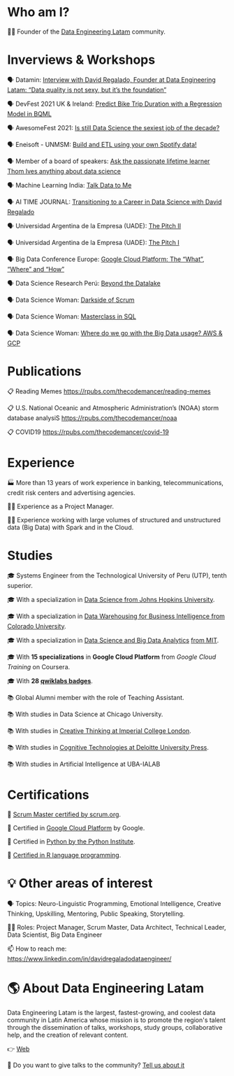# Who am I?

👨‍💼 Founder of the [Data Engineering Latam](https://www.linkedin.com/company/data-engineering-latam) community. 

# Inverviews & Workshops

🗣️ Datamin: [Interview with David Regalado, Founder at Data Engineering Latam: “Data quality is not sexy, but it’s the foundation”](https://medium.com/datamin/interview-with-david-regalado-founder-at-data-engineering-latam-data-quality-is-not-sexy-but-f26dcdddd446)

🗣️ DevFest 2021 UK & Ireland: [Predict Bike Trip Duration with a Regression Model in BQML](https://www.devfest-uki.com/)

🗣️ AwesomeFest 2021: [Is still Data Science the sexiest job of the decade?](https://youtu.be/3EmG6DTRztY?t=3389)

🗣️ Eneisoft - UNMSM: [Build and ETL using your own Spotify data!](https://www.facebook.com/watch/live/?ref=watch_permalink&v=561055481815025)

🗣️ Member of a board of speakers: [Ask the passionate lifetime learner Thom Ives anything about data science](https://www.youtube.com/watch?v=twiec2y1iLM)

🗣️ Machine Learning India: [Talk Data to Me](https://twitter.com/ml_india_/status/1415619719332122629)

🗣️ AI TIME JOURNAL: [Transitioning to a Career in Data Science with David Regalado](https://open.spotify.com/episode/5YZs0tcdm12ueztaoTLxwq)

🗣️ Universidad Argentina de la Empresa (UADE): [The Pitch II](https://www.linkedin.com/posts/davidregaladodataengineer_encantado-de-haber-participado-como-jurado-activity-6739528889883774976-fhsy)

🗣️ Universidad Argentina de la Empresa (UADE): [The Pitch I](https://www.linkedin.com/posts/davidregaladodataengineer_encantado-de-haber-participado-como-jurado-activity-6739904065934807040-HDRV)

🗣️ Big Data Conference Europe: [Google Cloud Platform: The “What”, “Where” and “How”](https://bigdataconference.eu/2020/Google-Cloud-Platform-First-Steps/)

🗣️ Data Science Research Perú: [Beyond the Datalake](https://www.linkedin.com/posts/davidregaladodataengineer_datascience-dataengineering-datawarehouse-activity-6836082792946814976-3ylI)

🗣️ Data Science Woman: [Darkside of Scrum](https://www.linkedin.com/posts/datasciencewomen_les-agradecemos-por-haber-asistido-a-nuestro-activity-6800571708295192576-b9sU)

🗣️ Data Science Woman: [Masterclass in SQL](https://www.linkedin.com/posts/davidregaladodataengineer_sql-dataanalysis-datascience-activity-6798642746786676736-6iSG)

🗣️ Data Science Woman: [Where do we go with the Big Data usage? AWS & GCP](https://www.linkedin.com/posts/davidregaladodataengineer_a-d%C3%B3nde-nos-dirigimos-con-el-uso-de-big-activity-6716483292369092608-0ugE)

# Publications

📋 Reading Memes https://rpubs.com/thecodemancer/reading-memes

📋 U.S. National Oceanic and Atmospheric Administration’s (NOAA) storm database analysiS https://rpubs.com/thecodemancer/noaa

📋 COVID19 https://rpubs.com/thecodemancer/covid-19

# Experience

🏭 More than 13 years of work experience in banking, telecommunications, credit risk centers and advertising agencies. 

👨‍💼 Experience as a Project Manager. 

👨‍💻 Experience working with large volumes of structured and unstructured data (Big Data) with Spark and in the Cloud.

# Studies

🎓 Systems Engineer from the Technological University of Peru (UTP), tenth superior. 

🎓 With a specialization in [Data Science from Johns Hopkins University](https://www.coursera.org/account/accomplishments/specialization/certificate/R2D673JP2BSM). 

🎓 With a specialization in [Data Warehousing for Business Intelligence from Colorado University](https://www.coursera.org/account/accomplishments/specialization/certificate/E229NTAP8NJA). 

🎓 With a specialization in [Data Science and Big Data Analytics](https://xpro.mit.edu/certificate/2ee4c0e8-b4d6-472f-a99f-bc10900e7716) [from MIT](https://xpro.mit.edu/certificate/2ee4c0e8-b4d6-472f-a99f-bc10900e7716). 

🎓 With **15 specializations** in **Google Cloud Platform** from *Google Cloud Training* on Coursera. 

🎓 With **28 [qwiklabs badges](https://www.qwiklabs.com/public_profiles/b69e273a-dc38-4ee2-b935-37ba4625d5ab)**. 

📚 Global Alumni member with the role of Teaching Assistant. 

📚 With studies in Data Science at Chicago University. 

📚 With studies in [Creative Thinking at Imperial College London](https://www.coursera.org/account/accomplishments/certificate/BML8R8LKSWUM). 

📚 With studies in [Cognitive Technologies at Deloitte University Press](https://deloitte.novoed.com/#!/courses/cognitive-technology/statements/546100).

📚 With studies in Artificial Intelligence at UBA-IALAB

# Certifications

🥇 [Scrum Master certified by scrum.org](https://www.scrum.org/user/414767). 

🥇 Certified in [Google Cloud Platform](https://googlecloudcertified.credential.net/profile/ecc33f2c174934aebe31ac418a63d723b063598d) by Google. 

🥇 Certified in [Python by the Python Institute](https://www.credly.com/badges/eee19e84-8296-423a-a007-ed2c5b4e0c1b). 

🥇 [Certified in R language programming](https://www.coursera.org/account/accomplishments/certificate/DTPPQEDVBA76). 

# 💡 Other areas of interest

🗣️ Topics: Neuro-Linguistic Programming, Emotional Intelligence, Creative Thinking, Upskilling, Mentoring, Public Speaking, Storytelling.

👨‍💻 Roles: Project Manager, Scrum Master, Data Architect, Technical Leader, Data Scientist, Big Data Engineer

📫 How to reach me: https://www.linkedin.com/in/davidregaladodataengineer/

# 🌎 About  Data Engineering Latam

Data Engineering Latam is the largest, fastest-growing, and coolest data community in Latin America whose mission is to promote the region's talent through the dissemination of talks, workshops, study groups, collaborative help, and the creation of relevant content.

👉 [Web](https://beacons.ai/dataengineeringlatam)

🎤 Do you want to give talks to the community? [Tell us about it](https://docs.google.com/forms/d/e/1FAIpQLSd7CZgRxGHx-rRA7CyAeB0MxNPgVj5rCqQsrjrFiNYhoZxS1w/viewform)



<!--
**thecodemancer/thecodemancer** is a ✨ _special_ ✨ repository because its `README.md` (this file) appears on your GitHub profile.

Here are some ideas to get you started:

- 🔭 I’m currently working on ...
- 🌱 I’m currently learning ...
- 👯 I’m looking to collaborate on ...
- 🤔 I’m looking for help with ...
- 💬 Ask me about ...
- 📫 How to reach me: ...
- 😄 Pronouns: ...
- ⚡ Fun fact: ...
-->

